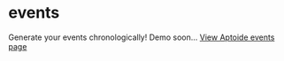# events
Generate your events chronologically! Demo soon...
[View Aptoide events page](http://www.aptoide.com/page/events)
